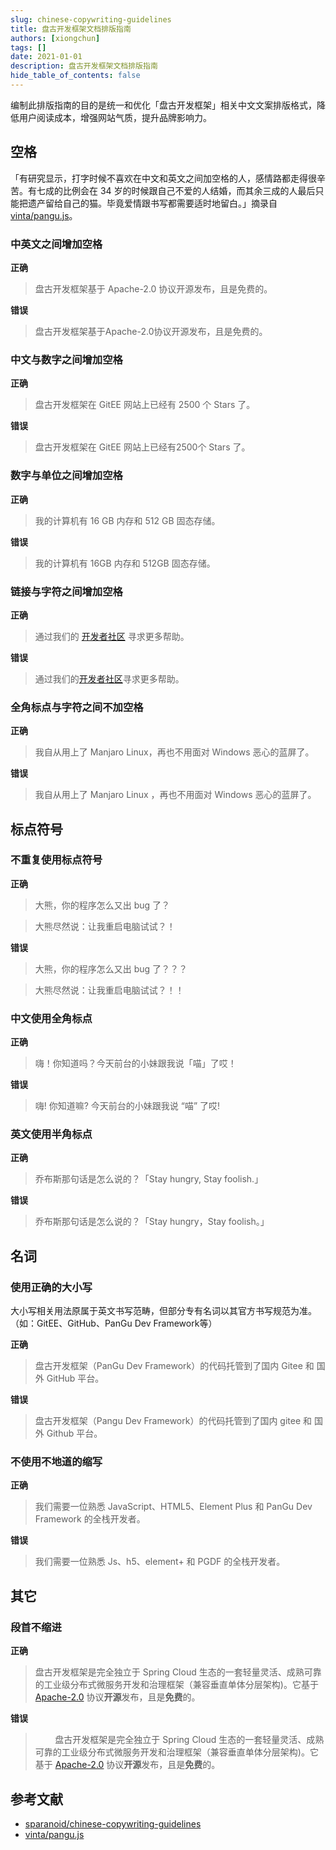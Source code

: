 ```yaml
---
slug: chinese-copywriting-guidelines
title: 盘古开发框架文档排版指南
authors: [xiongchun]
tags: []
date: 2021-01-01
description: 盘古开发框架文档排版指南
hide_table_of_contents: false
---
```


编制此排版指南的目的是统一和优化「盘古开发框架」相关中文文案排版格式，降低用户阅读成本，增强网站气质，提升品牌影响力。

<!--truncate-->

## 空格
「有研究显示，打字时候不喜欢在中文和英文之间加空格的人，感情路都走得很辛苦。有七成的比例会在 34 岁的时候跟自己不爱的人结婚，而其余三成的人最后只能把遗产留给自己的猫。毕竟爱情跟书写都需要适时地留白。」摘录自 [vinta/pangu.js](https://github.com/vinta/pangu.js#readme)。

### 中英文之间增加空格 

**正确** 

> 盘古开发框架基于 Apache-2.0 协议开源发布，且是免费的。

**错误**

> 盘古开发框架基于Apache-2.0协议开源发布，且是免费的。

### 中文与数字之间增加空格

**正确** 

> 盘古开发框架在 GitEE 网站上已经有 2500 个 Stars 了。

**错误**

> 盘古开发框架在 GitEE 网站上已经有2500个 Stars 了。

### 数字与单位之间增加空格

**正确** 

> 我的计算机有 16 GB 内存和 512 GB 固态存储。

**错误**

> 我的计算机有 16GB 内存和 512GB 固态存储。

### 链接与字符之间增加空格

**正确** 

> 通过我们的 [开发者社区](/community) 寻求更多帮助。

**错误**

> 通过我们的[开发者社区](/community)寻求更多帮助。

### 全角标点与字符之间不加空格

**正确** 

> 我自从用上了 Manjaro Linux，再也不用面对 Windows 恶心的蓝屏了。

**错误**

> 我自从用上了 Manjaro Linux ，再也不用面对 Windows 恶心的蓝屏了。

## 标点符号

### 不重复使用标点符号

**正确** 

> 大熊，你的程序怎么又出 bug 了？

> 大熊尽然说：让我重启电脑试试？！

**错误**

> 大熊，你的程序怎么又出 bug 了？？？

> 大熊尽然说：让我重启电脑试试？！！

### 中文使用全角标点

**正确** 

> 嗨！你知道吗？今天前台的小妹跟我说「喵」了哎！

**错误**

> 嗨! 你知道嘛? 今天前台的小妹跟我说 “喵” 了哎!

### 英文使用半角标点

**正确** 

> 乔布斯那句话是怎么说的？「Stay hungry, Stay foolish.」

**错误**

> 乔布斯那句话是怎么说的？「Stay hungry，Stay foolish。」

## 名词

### 使用正确的大小写

大小写相关用法原属于英文书写范畴，但部分专有名词以其官方书写规范为准。（如：GitEE、GitHub、PanGu Dev Framework等）

**正确** 

> 盘古开发框架（PanGu Dev Framework）的代码托管到了国内 Gitee 和 国外 GitHub 平台。

**错误**

> 盘古开发框架（Pangu Dev Framework）的代码托管到了国内 gitee 和 国外 Github 平台。

### 不使用不地道的缩写

**正确** 

> 我们需要一位熟悉 JavaScript、HTML5、Element Plus 和 PanGu Dev Framework 的全栈开发者。

**错误**

> 我们需要一位熟悉 Js、h5、element+ 和 PGDF 的全栈开发者。

## 其它

### 段首不缩进

**正确** 

> 盘古开发框架是完全独立于 Spring Cloud 生态的一套轻量灵活、成熟可靠的工业级分布式微服务开发和治理框架（兼容垂直单体分层架构)。它基于 [Apache-2.0](https://www.apache.org/licenses/LICENSE-2.0) 协议**开源**发布，且是**免费**的。

**错误**

> &nbsp;&nbsp;&nbsp;&nbsp;&nbsp;&nbsp;&nbsp;&nbsp;盘古开发框架是完全独立于 Spring Cloud 生态的一套轻量灵活、成熟可靠的工业级分布式微服务开发和治理框架（兼容垂直单体分层架构)。它基于 [Apache-2.0](https://www.apache.org/licenses/LICENSE-2.0) 协议**开源**发布，且是**免费**的。

## 参考文献
- [sparanoid/chinese-copywriting-guidelines](https://github.com/sparanoid/chinese-copywriting-guidelines/blob/master/README.zh-Hans.md)
- [vinta/pangu.js](https://github.com/vinta/pangu.js#readme)